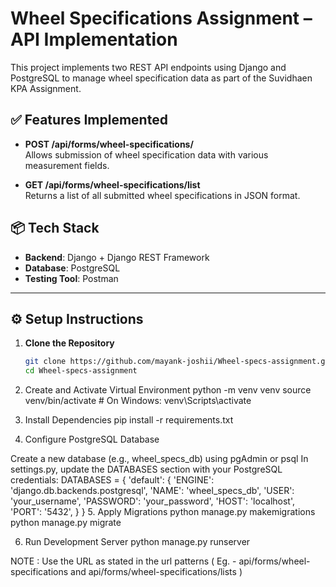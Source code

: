# Wheel Specifications Assignment – API Implementation

This project implements two REST API endpoints using Django and PostgreSQL to manage wheel specification data as part of the Suvidhaen KPA Assignment.

## ✅ Features Implemented

- **POST /api/forms/wheel-specifications/**  
  Allows submission of wheel specification data with various measurement fields.

- **GET /api/forms/wheel-specifications/list**  
  Returns a list of all submitted wheel specifications in JSON format.

## 📦 Tech Stack

- **Backend**: Django + Django REST Framework
- **Database**: PostgreSQL
- **Testing Tool**: Postman

---

## ⚙️ Setup Instructions

1. **Clone the Repository**  
   ```bash
   git clone https://github.com/mayank-joshii/Wheel-specs-assignment.git
   cd Wheel-specs-assignment
2. Create and Activate Virtual Environment
python -m venv venv
source venv/bin/activate  # On Windows: venv\Scripts\activate

3. Install Dependencies
pip install -r requirements.txt

4. Configure PostgreSQL Database

Create a new database (e.g., wheel_specs_db) using pgAdmin or psql
In settings.py, update the DATABASES section with your PostgreSQL credentials:
DATABASES = {
    'default': {
        'ENGINE': 'django.db.backends.postgresql',
        'NAME': 'wheel_specs_db',
        'USER': 'your_username',
        'PASSWORD': 'your_password',
        'HOST': 'localhost',
        'PORT': '5432',
    }
}
5. Apply Migrations
python manage.py makemigrations
python manage.py migrate

6. Run Development Server
python manage.py runserver

NOTE : Use the URL as stated in the url patterns ( Eg. - api/forms/wheel-specifications and api/forms/wheel-specifications/lists )
